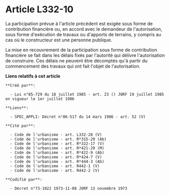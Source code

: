 # Article L332-10

La participation prévue à l'article précédent est exigée sous forme de contribution financière ou, en accord avec le
demandeur de l'autorisation, sous forme d'exécution de travaux ou d'apports de terrains, y compris au cas où le constructeur
est une personne publique.

La mise en recouvrement de la participation sous forme de contribution financière se fait dans les délais fixés par
l'autorité qui délivre l'autorisation de construire. Ces délais ne peuvent être décomptés qu'à partir du commencement des
travaux qui ont fait l'objet de l'autorisation.

**Liens relatifs à cet article**

	**Créé par**:

	  - Loi n°85-729 du 18 juillet 1985 - art. 23 () JORF 19 juillet 1985 en vigueur le 1er juillet 1986

	**Liens**:

	  - SPEC_APPLI: Décret n°86-517 du 14 mars 1986 - art. 52 (V)

	**Cité par**:

	  - Code de l'urbanisme - art. L332-28 (V)
	  - Code de l'urbanisme - art. R*315-29 (Ab)
	  - Code de l'urbanisme - art. R*322-17 (V)
	  - Code de l'urbanisme - art. R*421-29 (M)
	  - Code de l'urbanisme - art. R*422-9 (Ab)
	  - Code de l'urbanisme - art. R*424-7 (V)
	  - Code de l'urbanisme - art. R*444-3 (Ab)
	  - Code de l'urbanisme - art. R442-1 (V)
	  - Code de l'urbanisme - art. R442-2 (V)

	**Codifié par**:

	  - Décret n°73-1022 1973-11-08 JORF 13 novembre 1973
